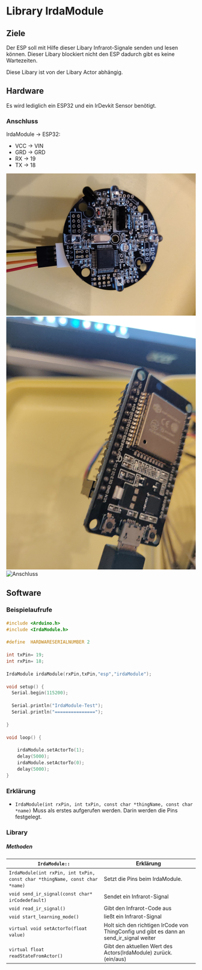 # Library IrdaModule

## Ziele

Der ESP soll mit Hilfe dieser Libary Infrarot-Signale senden und lesen können.
Dieser Libary blockiert nicht den ESP dadurch gibt es keine Wartezeiten.

Diese Libary ist von der Libary Actor abhängig.

## Hardware

Es wird lediglich ein ESP32 und ein IrDevkit Sensor benötigt.

### Anschluss

IrdaModule -> ESP32:

* VCC -> VIN
* GRD -> GRD
* RX -> 19
* TX -> 18

![Anschluss](images/IrdaModule_Anschluss1.jpg)
![Anschluss](images/IrdaModule_Anschluss2.jpg)
![Anschluss](images/IrdaModule_Anschluss3.jpg)


## Software

### Beispielaufrufe

```c
#include <Arduino.h>
#include <IrdaModule.h>

#define  HARDWARESERIALNUMBER 2

int txPin= 19;
int rxPin= 18;

IrdaModule irdaModule(rxPin,txPin,"esp","irdaModule");

void setup() {
  Serial.begin(115200);
  
  Serial.println("IrdaModule-Test");
  Serial.println("===============");

}
 
void loop() {
  
    irdaModule.setActorTo(1);
    delay(5000);
    irdaModule.setActorTo(0);
    delay(5000);
}


```

### Erklärung

* ```IrdaModule(int rxPin, int txPin, const char *thingName, const char *name)``` Muss als erstes aufgerufen werden. Darin werden die Pins festgelegt. 

### Library

##### Methoden

| ```IrdaModule::``` | Erklärung |
|-|-|
|```IrdaModule(int rxPin, int txPin, const char *thingName, const char *name)```| Setzt die Pins beim IrdaModule. |
|```void send_ir_signal(const char* irCodedefault)``` | Sendet ein Infrarot-Signal  |
|```void read_ir_signal()``` | Gibt den Infrarot-Code aus |
|```void start_learning_mode()``` | ließt ein Infrarot-Signal |
|```virtual void setActorTo(float value)``` | Holt sich den richtigen IrCode von ThingConfig und gibt es dann an send_ir_signal weiter |
|```virtual float readStateFromActor()``` | Gibt den aktuellen Wert des Actors(IrdaModule) zurück. (ein/aus) |
